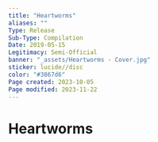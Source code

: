 ```yaml
---
title: "Heartworms"
aliases: ""
Type: Release
Sub-Type: Compilation
Date: 2019-05-15
Legitimacy: Semi-Official
banner: "_assets/Heartworms - Cover.jpg"
sticker: lucide//disc
color: "#3867d6"
Page created: 2023-10-05
Page modified: 2023-11-22
---
```


# Heartworms
